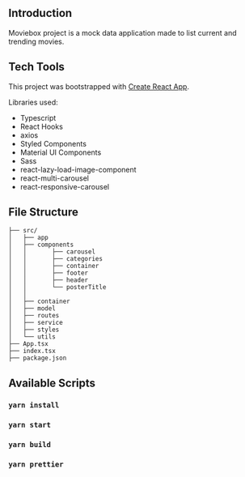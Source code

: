 ## Introduction

Moviebox project is a mock data application made to list current and trending movies.

## Tech Tools

This project was bootstrapped with [Create React App](https://github.com/facebook/create-react-app).

Libraries used:

- Typescript
- React Hooks
- axios
- Styled Components
- Material UI Components
- Sass
- react-lazy-load-image-component
- react-multi-carousel
- react-responsive-carousel

## File Structure

```
├── src/
│   ├── app
│   ├── components
│   │       ├── carousel
│   │       ├── categories
│   │       ├── container
│   │       ├── footer
│   │       ├── header
│   │       └── posterTitle
│   │
│   ├── container
│   ├── model
│   ├── routes
│   ├── service
│   ├── styles
│   └── utils
├── App.tsx
├── index.tsx
├── package.json
```

## Available Scripts

### `yarn install`

### `yarn start`

### `yarn build`

### `yarn prettier`
